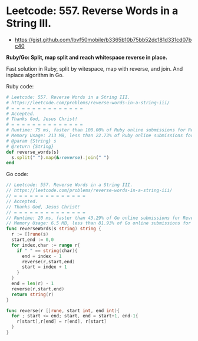 # Leetcode: 557. Reverse Words in a String III.

- https://gist.github.com/lbvf50mobile/b3365b10b75bb52dc181d331cd07bc40

**Ruby/Go: Split, map split and reach whitespace reverse in place.**

Fast solution in Ruby, split by witespace, map with reverse, and join. And inplace algorithm in Go. 


Ruby code:
```Ruby
# Leetcode: 557. Reverse Words in a String III.
# https://leetcode.com/problems/reverse-words-in-a-string-iii/
# = = = = = = = = = = = = = =
# Accepted.
# Thanks God, Jesus Christ!
# = = = = = = = = = = = = = =
# Runtime: 75 ms, faster than 100.00% of Ruby online submissions for Reverse Words in a String III.
# Memory Usage: 213 MB, less than 22.73% of Ruby online submissions for Reverse Words in a String III.
# @param {String} s
# @return {String}
def reverse_words(s)
  s.split(" ").map(&:reverse).join(" ")
end
```

Go code:
```Go
// Leetcode: 557. Reverse Words in a String III.
// https://leetcode.com/problems/reverse-words-in-a-string-iii/
// = = = = = = = = = = = = = =
// Accepted.
// Thanks God, Jesus Christ!
// = = = = = = = = = = = = = =
// Runtime: 20 ms, faster than 43.29% of Go online submissions for Reverse Words in a String III.
// Memory Usage: 6.5 MB, less than 81.93% of Go online submissions for Reverse Words in a String III.
func reverseWords(s string) string {
  r := []rune(s)
  start,end := 0,0
  for index,char := range r{
    if " " == string(char){
      end = index - 1
      reverse(r,start,end)
      start = index + 1
    }
  }
  end = len(r) - 1
  reverse(r,start,end)
  return string(r)
}

func reverse(r []rune, start int, end int){
  for ; start <= end; start, end = start+1, end-1{
    r[start],r[end] = r[end], r[start]
  }
}

```

